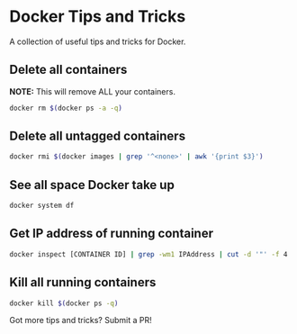 # Docker Tips and Tricks

A collection of useful tips and tricks for Docker.

## Delete all containers

**NOTE:** This will remove ALL your containers.

```sh
docker rm $(docker ps -a -q)
```

## Delete all untagged containers

```sh
docker rmi $(docker images | grep '^<none>' | awk '{print $3}')
```

## See all space Docker take up

```sh
docker system df
```

## Get IP address of running container

```sh
docker inspect [CONTAINER ID] | grep -wm1 IPAddress | cut -d '"' -f 4
```

## Kill all running containers

```sh
docker kill $(docker ps -q)
```

Got more tips and tricks? Submit a PR!

